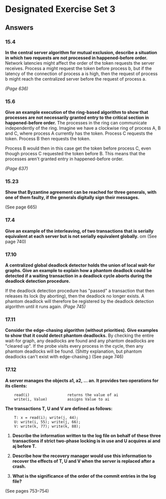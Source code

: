 Designated Exercise Set 3
=========================

Answers
-------------------------

### 15.4 
**In the central server algorithm for mutual exclusion, describe a situation in which two requests are not processed in happened-before order.**
Network latencies might affect the order of the token requests the server receives. 
Process a might request the token before process b, but if the latency of the connection of process a is high, then the request of process b might reach the centralized server before the request of process a.
   
_(Page 636)_


### 15.6 
**Give an example execution of the ring-based algorithm to show that processes are not necessarily granted entry to the critical section in happened-before order.**
The processes in the ring can communicate independently of the ring. 
Imagine we have a clockwise ring of process A, B and C, where process A currently has the token. Process C requests the token. Process B then requests the token.

Process B would then in this case get the token before process C, even though process C requested the token before B. This means that the processes aren't granted entry in happened-before order.
	  
_(Page 637)_


### 15.23 
**Show that Byzantine agreement can be reached for three generals, with one of them faulty, if the generals digitally sign their messages.**

(See page 665)


### 17.4 
**Give an example of the interleaving, of two transactions that is serially equivalent at each server but is not serially equivalent globally.**
om
(See page 740)


### 17.10 
**A centralized global deadlock detector holds the union of local wait-for graphs. Give an example to explain how a phantom deadlock could be detected if a waiting transaction in a deadlock cycle aborts during the deadlock detection procedure.**

If the deadlock detection procedure has "passed" a transaction that then releases its lock (by aborting), then the deadlock no longer exists. 
A phantom deadlock will therefore be registered by the deadlock detection algorithm until it runs again.
_(Page 745)_


### 17.11 
**Consider the edge-chasing algorithm (without priorities). Give examples to show that it could detect phantom deadlocks.**
By checking the entire wait-for graph, any deadlocks are found and any phantom deadlocks are "cleared up". 
If the probe visits every process in the cycle, then any phantom deadlocks will be found. (Shitty explanation, but phantom deadlocks can't exist with edge-chasing.)
(See page 746)


### 17.12 
**A server manages the objects a1, a2, ... an.
It provides two operations for its clients:**

		read(i) 				returns the value of ai		write(i, Value) 		assigns Value to ai
	**The transactions T, U and V are defined as follows:**
		T: x = read(i); write(j, 44); 
		U: write(i, 55); write(j, 66); 
		V: write(k, 77); write(k, 88);1. **Describe the information written to the log file on behalf of these three transactions if strict two-phase locking is in use and U acquires ai and aj before T.** 


2. **Describe how the recovery manager would use this information to recover the effects of T, U and V when the server is replaced after a crash.**


3. **What is the significance of the order of the commit entries in the log file?**


(See pages 753–754)
